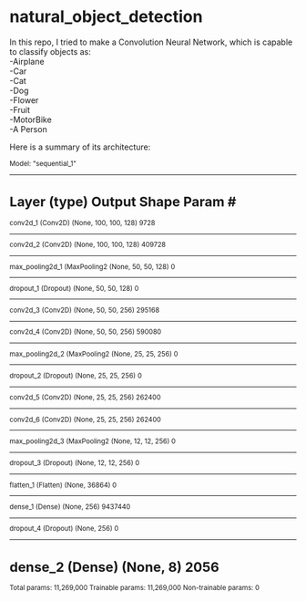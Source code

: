 # natural_object_detection

In this repo, I tried to make a Convolution Neural Network, which is capable to classify objects as: <br />
-Airplane <br />
-Car <br />
-Cat <br />
-Dog <br />
-Flower <br />
-Fruit <br />
-MotorBike <br />
-A Person <br />

Here is a summary of its architecture:

 <sub>

Model: "sequential_1"
_________________________________________________________________
Layer (type)                 Output Shape              Param #   
=================================================================
conv2d_1 (Conv2D)            (None, 100, 100, 128)     9728      
_________________________________________________________________
conv2d_2 (Conv2D)            (None, 100, 100, 128)     409728    
_________________________________________________________________
max_pooling2d_1 (MaxPooling2 (None, 50, 50, 128)       0         
_________________________________________________________________
dropout_1 (Dropout)          (None, 50, 50, 128)       0         
_________________________________________________________________
conv2d_3 (Conv2D)            (None, 50, 50, 256)       295168    
_________________________________________________________________
conv2d_4 (Conv2D)            (None, 50, 50, 256)       590080    
_________________________________________________________________
max_pooling2d_2 (MaxPooling2 (None, 25, 25, 256)       0         
_________________________________________________________________
dropout_2 (Dropout)          (None, 25, 25, 256)       0         
_________________________________________________________________
conv2d_5 (Conv2D)            (None, 25, 25, 256)       262400    
_________________________________________________________________
conv2d_6 (Conv2D)            (None, 25, 25, 256)       262400    
_________________________________________________________________
max_pooling2d_3 (MaxPooling2 (None, 12, 12, 256)       0         
_________________________________________________________________
dropout_3 (Dropout)          (None, 12, 12, 256)       0         
_________________________________________________________________
flatten_1 (Flatten)          (None, 36864)             0         
_________________________________________________________________
dense_1 (Dense)              (None, 256)               9437440   
_________________________________________________________________
dropout_4 (Dropout)          (None, 256)               0         
_________________________________________________________________
dense_2 (Dense)              (None, 8)                 2056      
=================================================================
Total params: 11,269,000
Trainable params: 11,269,000
Non-trainable params: 0

 </sub>
